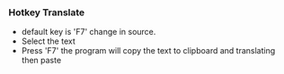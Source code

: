 ### Hotkey Translate
- default key is 'F7' change in source.
- Select the text
- Press 'F7' the program will copy the text to clipboard and translating then paste